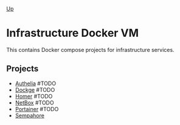 [Up](../README.md)

# Infrastructure Docker VM

This contains Docker compose projects for infrastructure services.

## Projects

- [Authelia](./authelia/README.md) #TODO
- [Dockge](./dockge/README.md) #TODO
- [Homer](./homer/README.md) #TODO
- [NetBox](./netbox/README.md) #TODO
- [Portainer](./portainer/README.md) #TODO
- [Sempahore](./semaphore/README.md)
